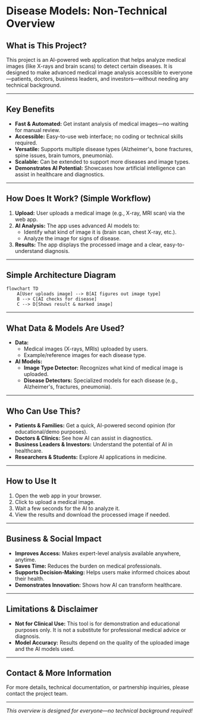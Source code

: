 # Disease Models: Non-Technical Overview

## What is This Project?
This project is an AI-powered web application that helps analyze medical images (like X-rays and brain scans) to detect certain diseases. It is designed to make advanced medical image analysis accessible to everyone—patients, doctors, business leaders, and investors—without needing any technical background.

---

## Key Benefits
- **Fast & Automated:** Get instant analysis of medical images—no waiting for manual review.
- **Accessible:** Easy-to-use web interface; no coding or technical skills required.
- **Versatile:** Supports multiple disease types (Alzheimer's, bone fractures, spine issues, brain tumors, pneumonia).
- **Scalable:** Can be extended to support more diseases and image types.
- **Demonstrates AI Potential:** Showcases how artificial intelligence can assist in healthcare and diagnostics.

---

## How Does It Work? (Simple Workflow)
1. **Upload:** User uploads a medical image (e.g., X-ray, MRI scan) via the web app.
2. **AI Analysis:** The app uses advanced AI models to:
   - Identify what kind of image it is (brain scan, chest X-ray, etc.).
   - Analyze the image for signs of disease.
3. **Results:** The app displays the processed image and a clear, easy-to-understand diagnosis.

---

## Simple Architecture Diagram

```mermaid
flowchart TD
    A[User uploads image] --> B[AI figures out image type]
    B --> C[AI checks for disease]
    C --> D[Shows result & marked image]
```

---

## What Data & Models Are Used?
- **Data:**
  - Medical images (X-rays, MRIs) uploaded by users.
  - Example/reference images for each disease type.
- **AI Models:**
  - **Image Type Detector:** Recognizes what kind of medical image is uploaded.
  - **Disease Detectors:** Specialized models for each disease (e.g., Alzheimer's, fractures, pneumonia).

---

## Who Can Use This?
- **Patients & Families:** Get a quick, AI-powered second opinion (for educational/demo purposes).
- **Doctors & Clinics:** See how AI can assist in diagnostics.
- **Business Leaders & Investors:** Understand the potential of AI in healthcare.
- **Researchers & Students:** Explore AI applications in medicine.

---

## How to Use It
1. Open the web app in your browser.
2. Click to upload a medical image.
3. Wait a few seconds for the AI to analyze it.
4. View the results and download the processed image if needed.

---

## Business & Social Impact
- **Improves Access:** Makes expert-level analysis available anywhere, anytime.
- **Saves Time:** Reduces the burden on medical professionals.
- **Supports Decision-Making:** Helps users make informed choices about their health.
- **Demonstrates Innovation:** Shows how AI can transform healthcare.

---

## Limitations & Disclaimer
- **Not for Clinical Use:** This tool is for demonstration and educational purposes only. It is not a substitute for professional medical advice or diagnosis.
- **Model Accuracy:** Results depend on the quality of the uploaded image and the AI models used.

---

## Contact & More Information
For more details, technical documentation, or partnership inquiries, please contact the project team.

---

*This overview is designed for everyone—no technical background required!* 